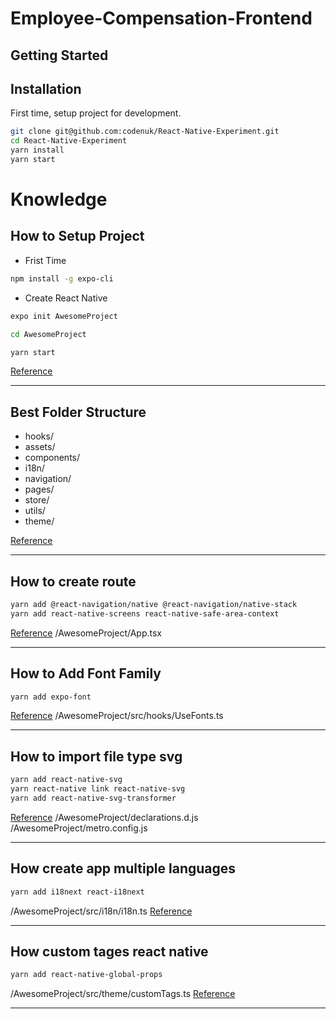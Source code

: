 # Employee-Compensation-Frontend

## Getting Started

## Installation

First time, setup project for development.
```bash
git clone git@github.com:codenuk/React-Native-Experiment.git
cd React-Native-Experiment
yarn install
yarn start
```

# Knowledge

## How to Setup Project
- Frist Time
```bash
npm install -g expo-cli
```
- Create React Native
```bash
expo init AwesomeProject

cd AwesomeProject

yarn start
```
[Reference](https://reactnative.dev/docs/environment-setup)

<hr/>

## Best Folder Structure
- hooks/
- assets/
- components/
- i18n/
- navigation/
- pages/
- store/
- utils/
- theme/

[Reference](https://learn.habilelabs.io/best-folder-structure-for-react-native-project-a46405bdba7)

<hr />

## How to create route
```bash
yarn add @react-navigation/native @react-navigation/native-stack
yarn add react-native-screens react-native-safe-area-context
```

[Reference](https://reactnative.dev/docs/navigation#installation-and-setup)
/AwesomeProject/App.tsx
<hr />

## How to Add Font Family
```bash
yarn add expo-font
```
[Reference](https://docs.expo.dev/versions/latest/sdk/font/#usage)
/AwesomeProject/src/hooks/UseFonts.ts
<hr />

## How to import file type svg
```bash
yarn add react-native-svg
yarn react-native link react-native-svg
yarn add react-native-svg-transformer
```
[Reference](https://docs.expo.dev/versions/latest/sdk/font/#usage)
/AwesomeProject/declarations.d.js
/AwesomeProject/metro.config.js
<hr />

## How create app multiple languages
```bash
yarn add i18next react-i18next
```
/AwesomeProject/src/i18n/i18n.ts
[Reference](https://medium.com/@raazthemystery273/how-to-use-i18next-react-i18next-in-react-native-f81ece184cd2)

<hr />

## How custom tages react native
```bash
yarn add react-native-global-props
```
/AwesomeProject/src/theme/customTags.ts
[Reference](https://www.npmjs.com/package/react-native-global-props)

<hr />
